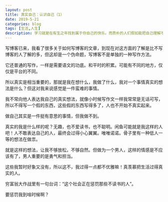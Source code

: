 ```yaml
---
layout: post
title: 真实自己：认识自己（1）
date: 2019-5-21
categories: blog
tags: [生活,人生]
description: 学习就是在有生之年找到属于你自己的快乐。而质朴的人们假如能把自己理解不了的事情看作是与己无关的事，那就好了。
---
```



写博客已来，我看了很多关于如何写博客的文章，到现在对这方面的了解是比不写博客的人了解的多，但这却是一个伪命题，写博客不是单独的一种写作方法。

它还普通的写作，一样是需要语文的功底。和平时的积累。可能有不同的地方，仅仅是平台的不同。

所以真实是相当重要的，那就是我在想什么，我做了什么，我对一个事情真实的想法是什么？但这对我来说感觉是一件蛮难的事情。

我不常向他人表达我自己的真实想法，就像小时候写作文一样我常常是无话可写，所以不得写一个假的东西，这些假的东西写得多了，人也不开始不真实起来。

做自己其实是一件挺有意思的事情，但我做不到。

真实的我是什么样的呢？无趣，也不爱读书，也不聪明。闲鱼可能就是我这样的人吧！人不敢表达自己的人，最终会过得小心翼翼。唯唯诺诺。骨子里有一种低人一等的想法在做祟。

就是这样的想法，让我不够放松，不够自然。但做为一个男人，这样的情感是不应该有了，男人重要的是勇气和担当。

这些我暂时好象又没有，所以这不，我过得一点都不优雅嘛！真羡慕把生活过得真实的人。

穷富翁大作战里有一句台词：“这个社会正在惩罚那些不读书的人”。

要惩罚我到啥时候啊？


